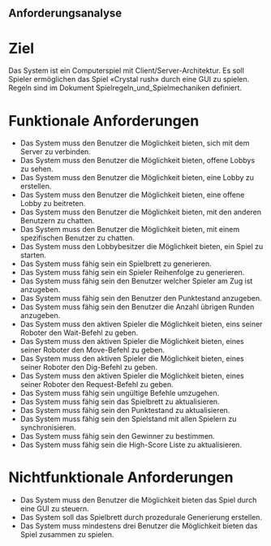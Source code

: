 ## Anforderungsanalyse
# Ziel
Das System ist ein Computerspiel mit Client/Server-Architektur. Es soll Spieler ermöglichen das Spiel «Crystal rush» durch eine GUI zu spielen. Regeln sind im Dokument Spielregeln_und_Spielmechaniken definiert.
# Funktionale Anforderungen
-	Das System muss den Benutzer die Möglichkeit bieten, sich mit dem Server zu verbinden.
-	Das System muss den Benutzer die Möglichkeit bieten, offene Lobbys zu sehen.
-	Das System muss den Benutzer die Möglichkeit bieten, eine Lobby zu erstellen.
-	Das System muss den Benutzer die Möglichkeit bieten, eine offene Lobby zu beitreten.
-	Das System muss den Benutzer die Möglichkeit bieten, mit den anderen Benutzern zu chatten.
-	Das System muss den Benutzer die Möglichkeit bieten, mit einem spezifischen Benutzer zu chatten.
-	Das System muss den Lobbybesitzer die Möglichkeit bieten, ein Spiel zu starten.
-	Das System muss fähig sein ein Spielbrett zu generieren.
-	Das System muss fähig sein ein Spieler Reihenfolge zu generieren.
-	Das System muss fähig sein den Benutzer welcher Spieler am Zug ist anzugeben.
-	Das System muss fähig sein den Benutzer den Punktestand anzugeben.
-	Das System muss fähig sein den Benutzer die Anzahl übrigen Runden anzugeben.
-	Das System muss den aktiven Spieler die Möglichkeit bieten, eins seiner Roboter den Wait-Befehl zu geben.
-	Das System muss den aktiven Spieler die Möglichkeit bieten, eines seiner Roboter den Move-Befehl zu geben.
-	Das System muss den aktiven Spieler die Möglichkeit bieten, eines seiner Roboter den Dig-Befehl zu geben.
-	Das System muss den aktiven Spieler die Möglichkeit bieten, eines seiner Roboter den Request-Befehl zu geben.
-	Das System muss fähig sein ungültige Befehle umzugehen.
-	Das System muss fähig sein das Spielbrett zu aktualisieren.
-	Das System muss fähig sein den Punktestand zu aktualisieren.
-	Das System muss fähig sein den Spielstand mit allen Spielern zu synchronisieren.
-	Das System muss fähig sein den Gewinner zu bestimmen.
-	Das System muss fähig sein die High-Score Liste zu aktualisieren.
# Nichtfunktionale Anforderungen
-	Das System muss den Benutzer die Möglichkeit bieten das Spiel durch eine GUI zu steuern.
-	Das System soll das Spielbrett durch prozedurale Generierung erstellen.
-	Das System muss mindestens drei Benutzer die Möglichkeit bieten das Spiel zusammen zu spielen.
